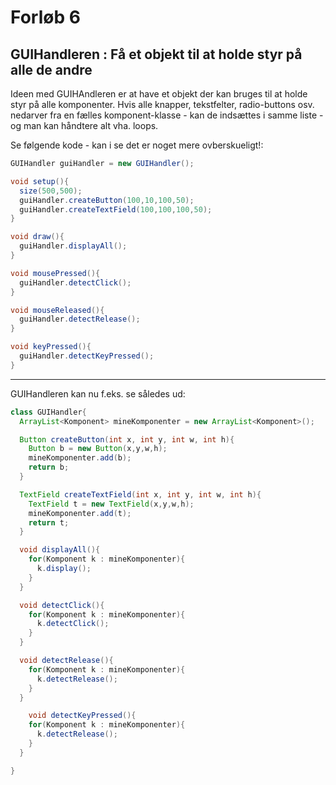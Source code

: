 # Forløb 6
## GUIHandleren : Få et objekt til at holde styr på alle de andre

Ideen med GUIHAndleren er at have et objekt der kan bruges til at holde styr på alle komponenter.
Hvis alle knapper, tekstfelter, radio-buttons osv. nedarver fra en fælles komponent-klasse - kan de indsættes i samme liste - og man kan håndtere alt vha. loops.                     

Se følgende kode - kan i se det er noget mere ovberskueligt!:                   


```java
GUIHandler guiHandler = new GUIHandler();

void setup(){
  size(500,500);
  guiHandler.createButton(100,10,100,50);
  guiHandler.createTextField(100,100,100,50);
}

void draw(){
  guiHandler.displayAll();
}

void mousePressed(){
  guiHandler.detectClick();
}

void mouseReleased(){
  guiHandler.detectRelease();
}

void keyPressed(){
  guiHandler.detectKeyPressed();
}
```

----------------------------------------------------------------------

GUIHandleren kan nu f.eks. se således ud:


```java
class GUIHandler{
  ArrayList<Komponent> mineKomponenter = new ArrayList<Komponent>();

  Button createButton(int x, int y, int w, int h){
    Button b = new Button(x,y,w,h);
    mineKomponenter.add(b);
    return b;
  }

  TextField createTextField(int x, int y, int w, int h){
    TextField t = new TextField(x,y,w,h);
    mineKomponenter.add(t);
    return t;  
  }

  void displayAll(){
    for(Komponent k : mineKomponenter){
      k.display();
    }
  }

  void detectClick(){
    for(Komponent k : mineKomponenter){
      k.detectClick();
    }
  }

  void detectRelease(){
    for(Komponent k : mineKomponenter){
      k.detectRelease();
    }  
  }

    void detectKeyPressed(){
    for(Komponent k : mineKomponenter){
      k.detectRelease();
    }  
  }

}
```
